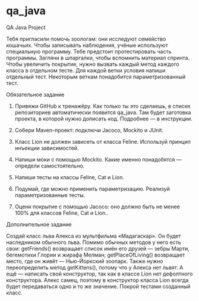 # qa_java
QA Java Project

Тебя пригласили помочь зоологам: они исследуют семейство кошачьих. Чтобы записывать наблюдения, учёные используют специальную программу. Тебе предстоит протестировать часть программы. 
Загляни в шпаргалки, чтобы вспомнить материал спринта.
Чтобы увеличить покрытие, нужно вызвать каждый метод каждого класса в отдельном тесте. Для каждой ветки условия напиши отдельный тест. Некоторым веткам понадобится параметризованный тест.


Обязательное задание

1. Привяжи GitHub к тренажёру. Как только ты это сделаешь, в списке репозиториев автоматически появится qa_java. Там будет заготовка проекта, в которой нужно дописать код. Подробнее — в инструкции.

2. Собери Maven-проект: подключи Jacoco, Mockito и JUnit.

3. Класс Lion не должен зависеть от класса Feline. Используй принцип инъекции зависимостей.

4. Напиши моки с помощью Mockito. Какие именно понадобятся — определи самостоятельно.

5. Напиши тесты на классы Feline, Cat и Lion.

6. Подумай, где можно применить параметризацию. Реализуй параметризованные тесты.

7. Оцени покрытие с помощью Jacoco: оно должно быть не менее 100% для классов Feline, Cat и Lion..

Дополнительное задание

Создай класс льва Алекса из мультфильма «Мадагаскар». Он будет наследником обычного льва.
Помимо обычных методов у него есть свои:
getFriends() возвращает список имён его друзей — зебры Марти, бегемотихи Глории и жирафа Мелман;
getPlaceOfLiving() возвращает место, где он живёт — Нью-Йоркский зоопарк.
Также нужно переопределить метод getKittens(), потому что у Алекса нет львят. А ещё — написать свой конструктор, так как в классе Lion нет дефолтного конструктора. Алекс самец, поэтому в конструктор класса Lion всегда будет передаваться одно и то же значение.
Покрой тестами созданный класс.

